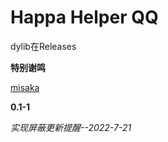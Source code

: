 # Happa Helper  QQ

dylib在Releases

**特别谢鸣**

[misaka](https://github.com/601189785)

**0.1-1**

*实现屏蔽更新提醒--2022-7-21*
